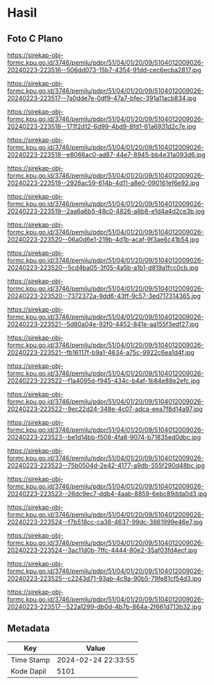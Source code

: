# Hasil

## Foto C Plano

https://sirekap-obj-formc.kpu.go.id/3746/pemilu/pdpr/51/04/01/20/09/5104012009026-20240223-223516--506dd073-15b7-4354-91dd-cec6ecba2817.jpg

https://sirekap-obj-formc.kpu.go.id/3746/pemilu/pdpr/51/04/01/20/09/5104012009026-20240223-223517--7a0dde7e-0df9-47a7-bfec-391a11acb834.jpg

https://sirekap-obj-formc.kpu.go.id/3746/pemilu/pdpr/51/04/01/20/09/5104012009026-20240223-223518--171f2d12-6d99-4bd9-8fd1-61a6931d2c7e.jpg

https://sirekap-obj-formc.kpu.go.id/3746/pemilu/pdpr/51/04/01/20/09/5104012009026-20240223-223518--e8066ac0-ad87-44e7-8945-bb4e31a093d6.jpg

https://sirekap-obj-formc.kpu.go.id/3746/pemilu/pdpr/51/04/01/20/09/5104012009026-20240223-223519--2926ac59-614b-4d11-a8e0-090161ef6e92.jpg

https://sirekap-obj-formc.kpu.go.id/3746/pemilu/pdpr/51/04/01/20/09/5104012009026-20240223-223519--2aa6a6b5-48c0-4826-a8b8-e1d4a4d2ce3b.jpg

https://sirekap-obj-formc.kpu.go.id/3746/pemilu/pdpr/51/04/01/20/09/5104012009026-20240223-223520--06a0d6e1-219b-4d1b-acaf-9f3ae6c41b54.jpg

https://sirekap-obj-formc.kpu.go.id/3746/pemilu/pdpr/51/04/01/20/09/5104012009026-20240223-223520--5cd4ba05-3f05-4a5b-a1b1-d819a1fcc0cb.jpg

https://sirekap-obj-formc.kpu.go.id/3746/pemilu/pdpr/51/04/01/20/09/5104012009026-20240223-223520--7372372a-9dd6-43ff-9c57-3ed717314365.jpg

https://sirekap-obj-formc.kpu.go.id/3746/pemilu/pdpr/51/04/01/20/09/5104012009026-20240223-223521--5d80a04e-92f0-4452-841e-aa155f3edf27.jpg

https://sirekap-obj-formc.kpu.go.id/3746/pemilu/pdpr/51/04/01/20/09/5104012009026-20240223-223521--fb16117f-b9a1-4634-a75c-9922c6ea1d4f.jpg

https://sirekap-obj-formc.kpu.go.id/3746/pemilu/pdpr/51/04/01/20/09/5104012009026-20240223-223522--f1a4095d-f945-434c-b4af-1b84e88e2efc.jpg

https://sirekap-obj-formc.kpu.go.id/3746/pemilu/pdpr/51/04/01/20/09/5104012009026-20240223-223522--9ec22d24-348e-4c07-adca-eea7f8d14a97.jpg

https://sirekap-obj-formc.kpu.go.id/3746/pemilu/pdpr/51/04/01/20/09/5104012009026-20240223-223523--be1d14bb-f508-4fa8-9074-b71835ed0dbc.jpg

https://sirekap-obj-formc.kpu.go.id/3746/pemilu/pdpr/51/04/01/20/09/5104012009026-20240223-223523--75b0504d-2e42-4177-a9db-555f290d48bc.jpg

https://sirekap-obj-formc.kpu.go.id/3746/pemilu/pdpr/51/04/01/20/09/5104012009026-20240223-223523--26dc9ec7-ddb4-4aab-8859-6ebc89dda0d3.jpg

https://sirekap-obj-formc.kpu.go.id/3746/pemilu/pdpr/51/04/01/20/09/5104012009026-20240223-223524--f7b518cc-ca36-4637-99dc-3861999e46e7.jpg

https://sirekap-obj-formc.kpu.go.id/3746/pemilu/pdpr/51/04/01/20/09/5104012009026-20240223-223524--3ac11d0b-7ffc-4444-80e2-35af03fd4ecf.jpg

https://sirekap-obj-formc.kpu.go.id/3746/pemilu/pdpr/51/04/01/20/09/5104012009026-20240223-223525--c2243d71-93ab-4c9a-90b5-79fe81cf54d3.jpg

https://sirekap-obj-formc.kpu.go.id/3746/pemilu/pdpr/51/04/01/20/09/5104012009026-20240223-223517--522a1299-db0d-4b7b-864a-2f661d713b32.jpg


## Metadata

| Key        | Value               |
| ---------- | ------------------- |
| Time Stamp | 2024-02-24 22:33:55 |
| Kode Dapil | 5101                |



